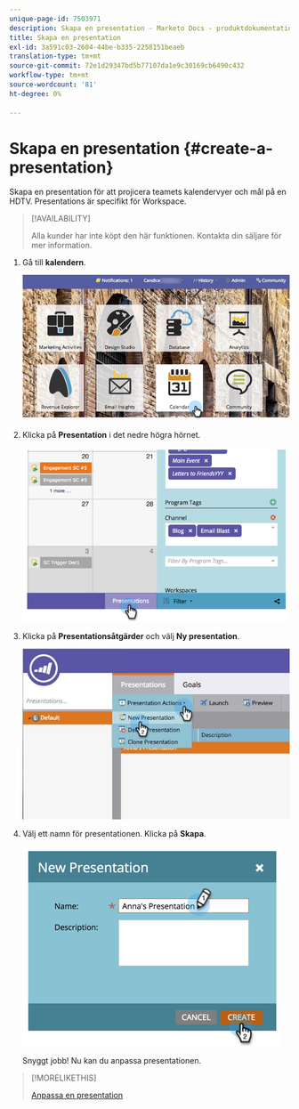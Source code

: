 ```yaml
---
unique-page-id: 7503971
description: Skapa en presentation - Marketo Docs - produktdokumentation
title: Skapa en presentation
exl-id: 3a591c03-2604-44be-b335-2258151beaeb
translation-type: tm+mt
source-git-commit: 72e1d29347bd5b77107da1e9c30169cb6490c432
workflow-type: tm+mt
source-wordcount: '81'
ht-degree: 0%

---
```


# Skapa en presentation {#create-a-presentation}

Skapa en presentation för att projicera teamets kalendervyer och mål på en HDTV. Presentations är specifikt för Workspace.

>[!AVAILABILITY]
>
>
>Alla kunder har inte köpt den här funktionen. Kontakta din säljare för mer information.

1. Gå till **kalendern**.

   ![](assets/2017-05-10-15-30-47.png)

1. Klicka på **Presentation** i det nedre högra hörnet.

   ![](assets/image2015-3-18-12-3a29-3a26.png)

1. Klicka på **Presentationsåtgärder** och välj **Ny presentation**.

   ![](assets/image2015-3-26-12-3a38-3a6.png)

1. Välj ett namn för presentationen. Klicka på **Skapa**.

   ![](assets/image2015-3-18-12-3a32-3a30.png)

   Snyggt jobb! Nu kan du anpassa presentationen.

>[!MORELIKETHIS]
>
>[Anpassa en presentation](/help/marketo/product-docs/core-marketo-concepts/marketing-calendar/calendar-hd/customize-a-presentation.md)
